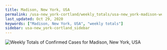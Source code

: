```yaml
---
title: Madison, New York, USA
permalink: /usa-new_york-cortland/weekly_totals/usa-new_york-madison-weekly_totals.html
last_updated: Oct 29, 2020
keywords: ["Madison, New York, USA", "weekly totals"]
sidebar: usa-new_york-cortland_sidebar
---
```


![Weekly Totals of Confirmed Cases for Madison, New York, USA](/covid_tracker/images/graphs/usa-new_york-madison-weekly_totals_graph.png)
